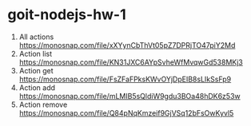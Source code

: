 # goit-nodejs-hw-1

1. All actions
   https://monosnap.com/file/xXYynCbThVt05pZ7DPRjTO47piY2Md
2. Action list
   https://monosnap.com/file/KN31JXC6AYpSvheWfMvqwGd538MKj3
3. Action get
   https://monosnap.com/file/FsZFaFPksKWvOYjDpEIB8sLIkSsFp9
4. Action add
   https://monosnap.com/file/mLMIB5sQldiW9gdu3BOa48hDK6z53w
5. Action remove
   https://monosnap.com/file/Q84pNqKmzeif9GjVSq12bFsOwKyvl5
